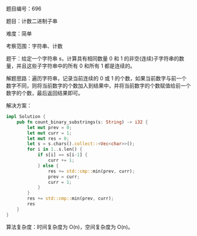 题目编号：696

题目：计数二进制子串

难度：简单

考察范围：字符串、计数

题干：给定一个字符串 s，计算具有相同数量 0 和 1 的非空(连续)子字符串的数量，并且这些子字符串中的所有 0 和所有 1 都是连续的。

解题思路：遍历字符串，记录当前连续的 0 或 1 的个数，如果当前数字与前一个数字不同，则将当前数字的个数加入到结果中，并将当前数字的个数赋值给前一个数字的个数，最后返回结果即可。

解决方案：

```rust
impl Solution {
    pub fn count_binary_substrings(s: String) -> i32 {
        let mut prev = 0;
        let mut curr = 1;
        let mut res = 0;
        let s = s.chars().collect::<Vec<char>>();
        for i in 1..s.len() {
            if s[i] == s[i-1] {
                curr += 1;
            } else {
                res += std::cmp::min(prev, curr);
                prev = curr;
                curr = 1;
            }
        }
        res += std::cmp::min(prev, curr);
        res
    }
}
```

算法复杂度：时间复杂度为 O(n)，空间复杂度为 O(n)。